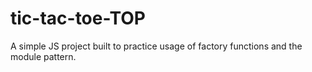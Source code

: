 # tic-tac-toe-TOP

A simple JS project built to practice usage of factory functions and the module pattern.
